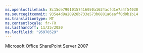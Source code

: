 ```yaml
---
ms.openlocfilehash: 8c15de79010157416050a1634acfd1e7a4f54030
ms.sourcegitcommit: 935e4d9a20928b733e573b6801a6eaff0d0b1b14
ms.translationtype: MT
ms.contentlocale: fr-FR
ms.lasthandoff: 11/25/2020
ms.locfileid: "95970529"
---
```

Microsoft Office SharePoint Server 2007
